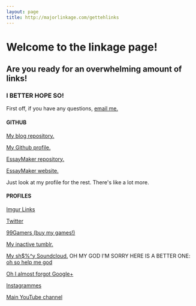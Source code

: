 ```yaml
---
layout: page
title: http://majorlinkage.com/gettehlinks
---
```


# Welcome to the linkage page!
## Are you ready for an overwhelming amount of links!
### I BETTER HOPE SO!

First off, if you have any questions, [email me.](mailto:sargeant45productions@gmail.com)

#### GITHUB
[My blog repository.](https://github.com/sargeant45/sargeant45.github.com)

[My Github profile.](https://github.com/sargeant45)

[EssayMaker repository.](https://github.com/sargeant45/EssayMaker)

[EssayMaker website.](http://sargeant45.github.io/EssayMaker/)

Just look at my profile for the rest. There's like a lot more.

#### PROFILES
[Imgur Links](http://ethanarterberry.imgur.com/all/)

[Twitter](https://twitter.com/EthanArterberry)

[99Gamers (buy my games!)](https://99gamers.com/sargeant45)

[My inactive tumblr.](http://ethansblogoffunimmaturity.tumblr.com/)

[My sh$%^y Soundcloud.](https://soundcloud.com/sargeant45) OH MY GOD I'M SORRY HERE IS A BETTER ONE: [oh so help me god](https://soundcloud.com/audiosprite87)

[Oh I almost forgot Google+](https://plus.google.com/u/0/+EthanArterberryisAwesome)

[Instagrammes](http://instagram.com/ethanarterberry)

[Main YouTube channel](youtube.com/sargeant45)


